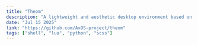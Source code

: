```yaml
---
title: "Theom"
description: "A lightweight and aesthetic desktop environment based on i3wm which I made as a contribution to AxOS linux distribution."
date: "Jul 15 2025"
link: "https://github.com/AxOS-project/theom"
tags: ["shell", "lua", "python", "scss"]
---
```


